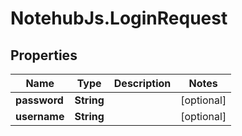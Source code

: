 # NotehubJs.LoginRequest

## Properties

| Name         | Type       | Description | Notes      |
| ------------ | ---------- | ----------- | ---------- |
| **password** | **String** |             | [optional] |
| **username** | **String** |             | [optional] |
